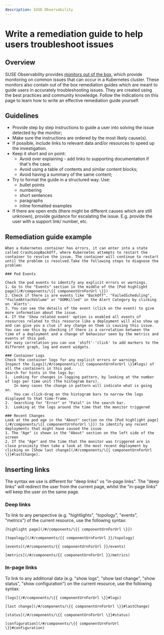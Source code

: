 ```yaml
---
description: SUSE Observability
---
```


# Write a remediation guide to help users troubleshoot issues

## Overview

SUSE Observability provides [monitors out of the box](/use/alerting/k8s-monitors.md), which provide monitoring on common issues that can occur in a Kubernetes cluster. These monitors also contain out of the box remediation guides which are meant to guide users in accurately troubleshooting issues. They are created using the best practices and community knowledge. Follow the indications on this page to learn how to write an effective remediation guide yourself.

## Guidelines 

- Provide step by step instructions to guide a user into solving the issue detected by the monitor;
- Make sure the instructions are ordered by the most likely cause(s).
- If possible, include links to relevant data and/or resources to speed up the investigation.
- Keep it short and on point:
    - Avoid over explaining - add links to supporting documentation if that's the case;
    - Avoid using a table of contents and similar content blocks;
    - Avoid having a summary of the same content;
- Try to format the guide in a structured way. Use:
    - bullet points
    - numbering
    - short sentences
    - paragraphs
    - inline formatted examples
- If there are open ends (there might be different causes which are still unknown), provide guidance for escalating the issue. E.g. provide the user with a support link/ number, etc.

## Remediation guide example

```
When a Kubernetes container has errors, it can enter into a state called CrashLoopBackOff, where Kubernetes attempts to restart the container to resolve the issue. The container will continue to restart until the problem is resolved.Take the following steps to diagnose the problem:

### Pod Events

Check the pod events to identify any explicit errors or warnings.
1. Go to the "Events" section in the middle of the [Pod highlight page](/#/components/\{{ componentUrnForUrl \}})
2. Check if there is are events like "BackOff", "FailedScheduling", "FailedAttachVolume" or "OOMKilled" in the Alert Category by clicking on 'Alerts'.
3. You can see the details of the event (click on the event) to give more information about the issue.
4. If the 'Show related event' option is enabled all events of resources related to this resource like a deployment will also show up and can give you a clue if any change on them is causing this issue. You can see this by checking if there is a correlation between the time of a deployment and a change of behaviour seen by the metrics and events of this pod.
For easy correlation you can use 'shift'-'click' to add markers to the different graph, log and event widgets.
    
### Container Logs
Check the container logs for any explicit errors or warnings
Inspect the [Logs](/#/components/\{{ componentUrnForUrl \}}#logs) of all the containers in this pod.
Search for hints in the logs by:
1.  Looking for changes in logging pattern, by looking at the number of logs per time unit (The histogram bars).
    In many cases the change in pattern will indicate what is going on.
    You can click-drag on the histogram bars to narrow the logs displayed to that time-frame.
2.  Searching for "Error" or "Fatal" in the search bar.
3.  Looking at the logs around the time that the monitor triggered
    
### Recent Changes
Look at the pod age in the "About" section on the [Pod highlight page](/#/components/\{{ componentUrnForUrl \}}) to identify any recent deployments that might have caused the issue
1. The "Age" is shown in the "About" section on the left side of the screen
2. If the "Age" and the time that the monitor was triggered are in close proximity then take a look at the most recent deployment by clicking on [Show last change](/#/components/\{{ componentUrnForUrl \}}#lastChange).
```

## Inserting links
The syntax we use is different for "deep links" vs "in-page links". The "deep links" will redirect the user from the current page, whilst the "in-page links" will keep the user on the same page.


### Deep links
To link to any perspective (e.g. "hightlights", "topology", "events", "metrics") of the current resource, use the following syntax:

```
[highlight page](/#/components/\{{ componentUrnForUrl \}})
```
```
[topology](/#/components/{{ componentUrnForUrl }}/topology)
```
```
[events](/#/components/{{ componentUrnForUrl }}/events)
```
```
[metrics](/#/components/{{ componentUrnForUrl }}/metrics)
```


### In-page links
To link to any additional data (e.g. "show logs", "show last change", "show status", "show configuration") on the current resource, use the following syntax:

```
[logs](/#/components/\{{ componentUrnForUrl \}}#logs)
```
```
[last change](/#/components/\{{ componentUrnForUrl \}}#lastChange)
```
```
[status](/#/components/\{{ componentUrnForUrl \}}#status)
```
```
[configuration](/#/components/\{{ componentUrnForUrl \}}#configuration)
```


